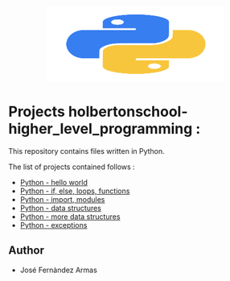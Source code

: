 <p align="center">
    <img width="70%" height="150" src="./kisspng-angle-text-symbol-brand-other-python-5ab0c09b9ea1a7.3286927515215330836498.png"
</p>

# Projects holbertonschool-higher_level_programming :

This repository contains files written in Python.  

The list of projects contained follows :

* [Python - hello world](./python-hello_world)
* [Python - if, else, loops, functions](./python-if_else_loops_functions)
* [Python - import, modules](./python-import_modules)
* [Python - data structures](./python-data_structures)
* [Python - more data structures](./python-more_data_structures)
* [Python - exceptions](./python-exceptions)


## Author 

* José Fernàndez Armas
